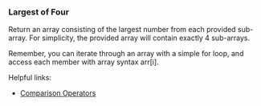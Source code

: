 ### Largest of Four

Return an array consisting of the largest number from each provided sub-array. For simplicity, the provided array will contain exactly 4 sub-arrays.

Remember, you can iterate through an array with a simple for loop, and access each member with array syntax arr\[i\].

Helpful links:
* [Comparison Operators](https://developer.mozilla.org/en-US/docs/Web/JavaScript/Reference/Operators/Comparison_Operators)
